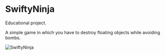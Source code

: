 # SwiftyNinja

Educational project. 

A simple game in which you have to destroy floating objects while avoiding bombs.

![SwiftyNinja](https://user-images.githubusercontent.com/76821352/145240931-b90c41ba-7a23-4d99-ad22-7fda3a2ce947.gif)
